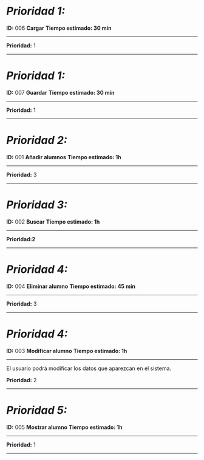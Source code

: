 # ***Prioridad 1:***


**ID:** 006 **Cargar**
**Tiempo estimado: 30 min**

---

**Prioridad:** 1

---




# ***Prioridad 1:***


**ID:** 007 **Guardar**
**Tiempo estimado: 30 min**

---

**Prioridad:** 1

---




# ***Prioridad 2:***


**ID:** 001 **Añadir alumnos**
**Tiempo estimado: 1h**

---

**Prioridad:** 3

---




# ***Prioridad 3:***


**ID:** 002 **Buscar**
**Tiempo estimado: 1h**

---

**Prioridad:2** 

---




# ***Prioridad 4:***


**ID:** 004 **Eliminar alumno**
**Tiempo estimado: 45 min**

---

**Prioridad:** 3

---




# ***Prioridad 4:***



**ID:** 003 **Modificar alumno**
**Tiempo estimado: 1h**

---

El usuario podrá modificar los datos que aparezcan en el sistema.

**Prioridad:** 2

---




# ***Prioridad 5:***


**ID:** 005 **Mostrar alumno**
**Tiempo estimado: 1h**

---

**Prioridad:** 1

---
